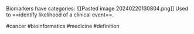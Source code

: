 Biomarkers have categories:
![[Pasted image 20240220130804.png]]
Used to ==identify likelihood of a clinical event==.

#cancer #bioinformatics #medicine #definition 